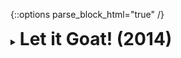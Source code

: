 {::options parse_block_html="true" /}
<details>
  <summary><h1 style="display:inline">Let it Goat! (2014)</h1></summary>

![maxresdefault copy.jpg](assets/images/portfolio/goat.jpg)

The game: Let it Goat! (named after a famous meme) is an infinite runner developed by [SkyVu Entertainment](http://www.skyvu.net)'s SkyLab as a side project to the Battle Bears games. The game was released on iOS and Android. The original version of the game isn't available to download any longer.
{: .text-justify}

Role: Game Developer (remote)  
Duration: 6 months  
Team size: 6, Scrum team  
Platform: [Android](https://play.google.com/store/apps/details?id=net.skyvu.letitgoat1) and [iOS](http://goo.gl/mUtQBL)  
Engine/Language: Unity/C#  
Website: [Let it Goat!](https://www.skyvu.net/games) from SkyVu's portfolio page. Scroll down to find Let it Goat!

I worked on Let it Goat! remotely, from my hometown Aracaju, in Brazil. As a game developer, I:

*   Developed a multiplayer mode with a leaderboard system in which you could challenge other players;
*   Helped to build the game UI with NGUI (the standard at the time);
*   Implemented 2D assets (sprites, animations, parallax) with Toolkit2D;
*   Assisted the development of the (procedurally generated) level creation engine;
*   Adapted a version of the game to be launched in China.
</details>